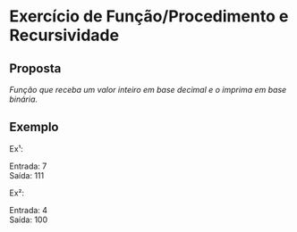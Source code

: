 # Exercício de Função/Procedimento e Recursividade

## Proposta
*Função que receba um valor inteiro em base decimal e o imprima em base binária.*

## Exemplo
<p>Ex¹:</p>
Entrada: 7<br>
Saída: 111
<br>
<p>Ex²:</p>
Entrada: 4<br>
Saída: 100